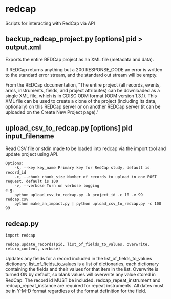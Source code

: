 # redcap
Scripts for interacting with RedCap via API

## backup_redcap_project.py [options] pid > output.xml

Exports the entire REDCap project as an XML file (metadata and data).

If REDCap returns anything but a 200 RESPONSE_CODE an error is written to the standard error stream, and the standard out stream will be empty.

From the REDCap documentation, "The entire project (all records, events, arms, instruments, fields, and project attributes) can be downloaded as a single
XML file, which is in CDISC ODM format (ODM version 1.3.1). This XML file can be used to create a clone of the project (including its data, optionally) on this REDCap server
or on another REDCap server (it can be uploaded on the Create New Project page)."

## upload_csv_to_redcap.py [options] pid input_filename

Read CSV file or stdin made to be loaded into redcap via the import tool and update project using API.

    Options:
        -k, --key key_name Primary key for RedCap study, default is record_id
        -c, --chunk chunk_size Number of records to upload in one POST request, default is 100
        -v, --verbose Turn on verbose logging
    e.g. 
        python upload_csv_to_redcap.py -k project_id -c 10 -v 99 redcap.csv
        python make_an_impact.py | python upload_csv_to_redcap.py -c 100 99

## redcap.py

    import redcap

    redcap.update_records(pid, list_of_fields_to_values, overwrite, return_content, verbose)

Updates any fields for a record included in the list_of_fields_to_values dictionary.  list_of_fields_to_values is a list of dictionaries, each dictionary containing the fields and their values for that item in the list.  Overwrite is turned ON by default, so blank values will overwrite any value stored in RedCap.  The record id MUST be included.  redcap_repeat_instrument and redcap_repeat_instance are required for repeat instruments.  All dates must be in Y-M-D format regardless of the format definition for the field.
